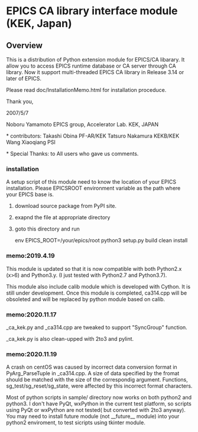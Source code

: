 # EPICS CA library interface module (KEK, Japan)

## Overview

This is a distribution of Python extension module for EPICS/CA libarary.
It allow you to access EPICS runtime database or CA server through CA
library. Now it support multi-threaded EPICS CA library in Release 3.14
or later of EPICS.

Please read doc/InstallationMemo.html for installation proceduce.

Thank you,

2007/5/7

Noboru Yamamoto EPICS group, Accelerator Lab. KEK, JAPAN

\* contributors: Takashi Obina PF-AR/KEK Tatsuro Nakamura KEKB/KEK Wang
Xiaoqiang PSI

\* Special Thanks: to All users who gave us comments.

### installation

A setup script of this module need to know the location of your EPICS
installation. Please EPICSROOT environment variable as the path where
your EPICS base is.

1.  download source package from PyPI site.

2.  exapnd the file at appropriate directory

3.  goto this directory and run

    env EPICS_ROOT=/your/epics/root python3 setup.py build clean install

### memo:2019.4.19

This module is updated so that it is now compatible with both Python2.x
(x\>6) and Python3.y. (I just tested with Python2.7 and Python3.7).

This module also include calib module which is developed with Cython. It
is still under development. Once this module is completed, ca314.cpp
will be obsoleted and will be replaced by python module based on calib.

### memo:2020.11.17

\_ca_kek.py and \_ca314.cpp are tweaked to support \"SyncGroup\"
function.

\_ca_kek.py is also clean-upped with 2to3 and pylint.

### memo:2020.11.19

A crash on centOS was caused by incorrect data conversion format in
PyArg_ParseTuple in \_ca314.cpp. A size of data specified by the fromat
should be matched with the size of the correspondig argument. Functions,
sg_test/sg_reset/sg_state, were affected by this incorrect format
characters.

Most of python scripts in sample/ directory now works on both python2
and python3. I don\'t have PyQt, wxPython in the current test platform,
so scripts using PyQt or wxPython are not tested( but converted with
2to3 anyway). You may need to install future module (not \_\_future\_\_
module) into your python2 enviroment, to test sicripts using tkinter
module.
